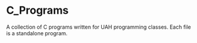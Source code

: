 # C_Programs
A collection of C programs written for UAH programming classes.
Each file is a standalone program.
